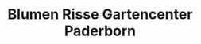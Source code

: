 ---
title: "Blumen Risse Gartencenter Paderborn"
url: /paderborn/blumen-risse-gartencenter-paderborn/
shop: Garten-Center
---